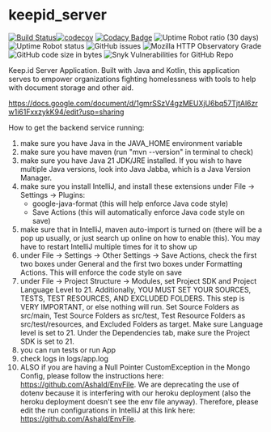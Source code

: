 # keepid_server
[![Build Status](https://travis-ci.org/keepid/keepid_server.svg?branch=master)](https://travis-ci.org/keepid/keepid_server)[![codecov](https://codecov.io/gh/crchong1/keepid_server/branch/master/graph/badge.svg?token=4wI4QFPmQv)](https://codecov.io/gh/crchong1/keepid_server)
[![Codacy Badge](https://app.codacy.com/project/badge/Grade/aed15cbdd0a249a69a0439fd7784cb1d)](https://www.codacy.com/gh/keepid/keepid_server?utm_source=github.com&amp;utm_medium=referral&amp;utm_content=keepid/keepid_server&amp;utm_campaign=Badge_Grade)
![Uptime Robot ratio (30 days)](https://img.shields.io/uptimerobot/ratio/m785737816-1b614ce058ee62b1c5d2b6a0)
![Uptime Robot status](https://img.shields.io/uptimerobot/status/m785737816-1b614ce058ee62b1c5d2b6a0)
![GitHub issues](https://img.shields.io/github/issues/keepid/keepid_server)
![Mozilla HTTP Observatory Grade](https://img.shields.io/mozilla-observatory/grade-score/server.keep.id?publish)
![GitHub code size in bytes](https://img.shields.io/github/languages/code-size/keepid/keepid_server)
![Snyk Vulnerabilities for GitHub Repo](https://img.shields.io/snyk/vulnerabilities/github/keepid/keepid_server)

Keep.id Server Application. Built with Java and Kotlin, this application serves to empower organizations fighting homelessness with tools to help with document storage and other aid.

https://docs.google.com/document/d/1gmrSSzV4gzMEUXjU6bq57TjtAl6zrw1i61FxxzykK94/edit?usp=sharing 

How to get the backend service running:
1) make sure you have Java in the JAVA_HOME environment variable
2) make sure you have maven (run "mvn --version" in terminal to check)
3) make sure you have Java 21 JDK/JRE installed. If you wish to have multiple Java versions, look into Java Jabba, which is a Java Version Manager.
4) make sure you install IntelliJ, and install these extensions under File -> Settings -> Plugins:
    - google-java-format (this will help enforce Java code style)
    - Save Actions (this will automatically enforce Java code style on save)
5) make sure that in IntelliJ, maven auto-import is turned on (there will be a pop up usually, or just search up online on how to enable this). You may have to restart IntelliJ multiple times for it to show up
6) under File -> Settings -> Other Settings -> Save Actions, check the first two boxes under General and the first two boxes under Formatting Actions. This will enforce the code style on save
7) under File -> Project Structure -> Modules, set Project SDK and Project Language Level to 21. Additionally, YOU MUST SET YOUR SOURCES, TESTS, TEST RESOURCES, AND EXCLUDED FOLDERS. This step is VERY IMPORTANT, or else nothing will run. Set Source Folders as src/main, Test Source Folders as src/test, Test Resource Folders as src/test/resources, and Excluded Folders as target. Make sure Language level is set to 21. Under the Dependencies tab, make sure the Project SDK is set to 21. 
8) you can run tests or run App
9) check logs in logs/app.log
10) ALSO if you are having a Null Pointer CustomException in the Mongo Config, please follow the instructions here: https://github.com/Ashald/EnvFile. We are deprecating the use of dotenv because it is interfering
with our heroku deployment (also the heroku deployment doesn't see the env file anyway). Therefore, please edit the run configurations in IntelliJ at this link here: https://github.com/Ashald/EnvFile. 
